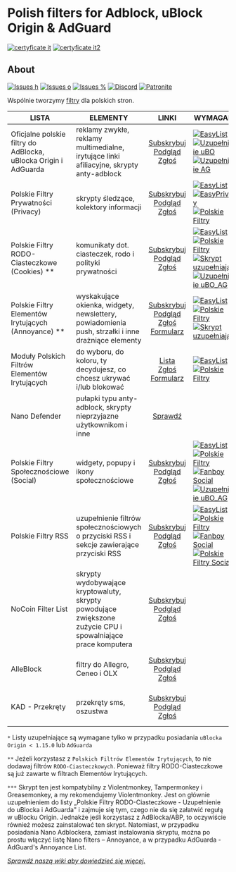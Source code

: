 
# Polish filters for Adblock, uBlock Origin & AdGuard
[![certyficate it](https://www.certyficate.it/wp-content/uploads/2014/05/logo_ciemne-tło-jasne-litery.png)](https://www.certyficate.it)
[![certyficate it2](https://www.certyficate.it/adblock/dotate.jpg)](https://paypal.me/pools/c/87zNJ8OJ3I)

## About

[![Issues h](https://isitmaintained.com/badge/resolution/MajkiIT/polish-ads-filter.svg)](https://github.com/MajkiIT/polish-ads-filter/issues)
[![Issues o](https://img.shields.io/github/issues/MajkiIT/polish-ads-filter.svg?colorB=1caf92)](https://github.com/MajkiIT/polish-ads-filter/issues)
[![Issues %](https://isitmaintained.com/badge/open/MajkiIT/polish-ads-filter.svg)](https://github.com/MajkiIT/polish-ads-filter/issues)
[![Discord](https://img.shields.io/discord/383371243925274626.svg?colorB=7289da&label=Discord%20chat)](https://discord.me/polskiefiltry)
[![Patronite](https://img.shields.io/website-donate-down-green-red/https/patronite.pl/polskiefiltry.svg?label=Patronite&colorB=1caf92)](https://patronite.pl/polskiefiltry)

Wspólnie tworzymy [filtry](https://www.certyficate.it/adblock/) dla polskich stron.

**LISTA** | **ELEMENTY** | **LINKI** | **WYMAGANE** | **ZGODNOŚĆ** |
--- | --- | :---: | --- | :---:
Oficjalne polskie filtry do AdBlocka, uBlocka Origin i AdGuarda | reklamy zwykłe, reklamy multimedialne, irytujące linki afiliacyjne, skrypty anty-adblock | [Subskrybuj][Polskie Filtry Subscribe] </br> [Podgląd](https://raw.githubusercontent.com/MajkiIT/polish-ads-filter/master/polish-adblock-filters/adblock.txt) </br>[Zgłoś](https://github.com/MajkiIT/polish-ads-filter/issues) | [![EasyList][EasyList]](https://easylist.to/easylist/easylist.txt) [![Uzupełnienie uBO][Uzupełnienie uBO]](https://raw.githubusercontent.com/MajkiIT/polish-ads-filter/master/polish-adblock-filters/adblock_ublock.txt) [![Uzupełnienie AG][Uzupełnienie AG]](https://raw.githubusercontent.com/MajkiIT/polish-ads-filter/master/polish-adblock-filters/adblock_adguard.txt) | ![uBO][uBO] ![AG][AG] ![ADB][ADB] ![ABP][ABP] ![NANO][NANO]
Polskie Filtry Prywatności (Privacy) | skrypty śledzące, kolektory informacji | [Subskrybuj][Polskie Filtry Prywatności Subscribe] </br> [Podgląd](https://raw.githubusercontent.com/olegwukr/polish-privacy-filters/master/adblock.txt) </br> [Zgłoś](https://github.com/olegwukr/polish-privacy-filters/issues) | [![EasyList][EasyList]](https://easylist.to/easylist/easylist.txt) [![EasyPrivacy][EasyPrivacy]](https://easylist.to/easylist/easyprivacy.txt) [![Polskie Filtry][Polskie Filtry]](https://raw.githubusercontent.com/MajkiIT/polish-ads-filter/master/polish-adblock-filters/adblock.txt) | ![uBO][uBO] ![AG][AG] ![ADB][ADB] ![ABP][ABP] ![NANO][NANO]
Polskie Filtry RODO-Ciasteczkowe (Cookies) ** | komunikaty dot. ciasteczek, rodo i polityki prywatności | [Subskrybuj][Polskie Filtry RODO-Ciasteczkowe Subscribe] </br> [Podgląd](https://raw.githubusercontent.com/MajkiIT/polish-ads-filter/master/cookies_filters/adblock_cookies.txt) </br> [Zgłoś](https://github.com/MajkiIT/polish-ads-filter/issues) | [![EasyList][EasyList]](https://easylist.to/easylist/easylist.txt) [![Polskie Filtry][Polskie Filtry]](https://raw.githubusercontent.com/MajkiIT/polish-ads-filter/master/polish-adblock-filters/adblock.txt)[![Skrypt uzupełniający][Skrypt uzupełniający]](https://greasyfork.org/pl/scripts/369153-supplement-for-filterlist-polish-gdpr-cookies-filters-supplement-for-ublock-adguard) [![Uzupełnienie uBO_AG][Uzupełnienie uBO_AG]](https://raw.githubusercontent.com/MajkiIT/polish-ads-filter/master/cookies_filters/cookies_uB_AG.txt) | ![uBO][uBO] ![AG][AG] ![ADB][ADB] ![ABP][ABP] ![NANO][NANO]
Polskie Filtry Elementów Irytujących (Annoyance) ** | wyskakujące okienka, widgety, newslettery, powiadomienia push, strzałki i inne drażniące elementy | [Subskrybuj][Polskie Filtry EI Subscribe] </br> [Podgląd](https://raw.githubusercontent.com/PolishFiltersTeam/PolishAnnoyanceFilters/master/PPB.txt) </br> [Zgłoś](https://github.com/PolishFiltersTeam/PolishAnnoyanceFilters/issues) [Formularz](https://polishannoyancefilters.netlify.com/issues) | [![EasyList][EasyList]](https://easylist.to/easylist/easylist.txt) [![Polskie Filtry][Polskie filtry]](https://raw.githubusercontent.com/MajkiIT/polish-ads-filter/master/polish-adblock-filters/adblock.txt) [![Skrypt uzupełniający][Skrypt uzupełniający]](https://greasyfork.org/pl/scripts/369153-supplement-for-filterlist-polish-gdpr-cookies-filters-supplement-for-ublock-adguard)| ![uBO][uBO] ![AG][AG] ![ADB][ADB] ![ABP][ABP] ![NANO][NANO]
Moduły Polskich Filtrów Elementów Irytujących | do wyboru, do koloru, ty decydujesz, co chcesz ukrywać i/lub blokować | [Lista](https://polishannoyancefilters.netlify.com/modules) </br> [Zgłoś](https://github.com/PolishFiltersTeam/PolishAnnoyanceFilters/issues) </br>[Formularz](https://polishannoyancefilters.netlify.com/issues) | [![EasyList][EasyList]](https://easylist.to/easylist/easylist.txt) [![Polskie Filtry][Polskie filtry]](https://raw.githubusercontent.com/MajkiIT/polish-ads-filter/master/polish-adblock-filters/adblock.txt) | ![uBO][uBO] ![AG][AG] ![ADB][ADB] ![ABP][ABP] ![NANO][NANO]
Nano Defender | pułapki typu anty-adblock, skrypty nieprzyjazne użytkownikom i inne | [Sprawdź](https://github.com/MajkiIT/polish-ads-filter/wiki/Jak-zainstalowa%C4%87-Nano-Defender-na-Firefoksie,-Waterfoksie-albo-(Chr)Operze%3F) | | ![uBO][uBO] ![NANO][NANO]
Polskie Filtry Społecznościowe (Social) | widgety, popupy i ikony społecznościowe | [Subskrybuj][Polskie Filtry Społecznościowe Subscribe] </br> [Podgląd](https://raw.githubusercontent.com/MajkiIT/polish-ads-filter/master/adblock_social_filters/adblock_social_list.txt) </br>[Zgłoś](https://github.com/MajkiIT/polish-ads-filter/issues) | [![EasyList][EasyList]](https://easylist.to/easylist/easylist.txt) [![Polskie Filtry][Polskie Filtry]](https://raw.githubusercontent.com/MajkiIT/polish-ads-filter/master/polish-adblock-filters/adblock.txt) [![Fanboy Social][Fanboy Social]](https://easylist-downloads.adblockplus.org/fanboy-social.txt) [![Uzupełnienie uBO_AG][Uzupełnienie uBO_AG]](https://raw.githubusercontent.com/MajkiIT/polish-ads-filter/master/adblock_social_filters/social_filters_uB_AG.txt) | ![uBO][uBO] ![AG][AG] ![ADB][ADB] ![ABP][ABP] ![NANO][NANO]
Polskie Filtry RSS | uzupełnienie filtrów społecznościowych o przyciski RSS i sekcje zawierające przyciski RSS | [Subskrybuj][Polskie Filtry RSS Subscribe] </br> [Podgląd](https://raw.githubusercontent.com/PolishFiltersTeam/PolishRSSFilters/master/polish_rss_filters.txt)  </br> [Zgłoś](https://github.com/PolishFiltersTeam/PolishRSSFilters/issues) | [![EasyList][EasyList]](https://easylist.to/easylist/easylist.txt) [![Polskie Filtry][Polskie Filtry]](https://raw.githubusercontent.com/MajkiIT/polish-ads-filter/master/polish-adblock-filters/adblock.txt) [![Fanboy Social][Fanboy Social]](https://easylist-downloads.adblockplus.org/fanboy-social.txt) [![Polskie Filtry Social][Polskie Filtry Social]](https://raw.githubusercontent.com/MajkiIT/polish-ads-filter/master/adblock_social_filters/adblock_social_list.txt) | ![uBO][uBO] ![AG][AG] ![ADB][ADB] ![ABP][ABP] ![NANO][NANO]
NoCoin Filter List | skrypty wydobywające kryptowaluty, skrypty powodujące zwiększone zużycie CPU i spowalniające prace komputera | [Subskrybuj][NoCoin Filter List Subscribe] </br>[Podgląd](https://raw.githubusercontent.com/hoshsadiq/adblock-nocoin-list/master/nocoin.txt) </br> [Zgłoś](https://github.com/hoshsadiq/adblock-nocoin-list/issues) | | ![uBO][uBO] ![AG][AG] ![ADB][ADB] ![ABP][ABP] ![NANO][NANO]
AlleBlock | filtry do Allegro, Ceneo i OLX | [Subskrybuj][AlleBlock Subscribe] </br> [Podgląd](https://alleblock.pl/alleblock/alleblock.txt) </br> [Zgłoś](https://github.com/maciejtarmas/AlleBlock/issues) | | ![uBO][uBO] ![AG][AG] ![ADB][ADB] ![ABP][ABP] ![NANO][NANO]
KAD - Przekręty | przekręty sms, oszustwa | [Subskrybuj][KAD - Przekręty Subscribe] </br>[Podgląd](https://raw.githubusercontent.com/azet12/KAD/master/KAD.txt) </br> [Zgłoś](https://github.com/azet12/KADhosts/issues) | | ![uBO][uBO] ![AG][AG] ![ADB][ADB] ![ABP][ABP] ![NANO][NANO]

`*`  Listy uzupełniające są wymagane tylko w przypadku posiadania `uBlocka Origin < 1.15.0` lub `AdGuarda`

`**` Jeżeli korzystasz z `Polskich Filtrów Elementów Irytujących`, to nie dodawaj filtrów `RODO-Ciasteczkowych`. Ponieważ filtry RODO-Ciasteczkowe są już zawarte w filtrach Elementów Irytujących.

`***` Skrypt ten jest kompatybilny z Violentmonkey, Tampermonkey i Greasemonkey, a my rekomendujemy Violentmonkey. Jest on głównie uzupełnieniem do listy „Polskie Filtry RODO-Ciasteczkowe - Uzupełnienie do uBlocka i AdGuarda" i zajmuje się tym, czego nie da się załatwić regułą w uBlocku Origin. Jednakże jeśli korzystasz z AdBlocka/ABP, to oczywiście również możesz zainstalować ten skrypt. Natomiast, w przypadku posiadania Nano Adblockera, zamiast instalowania skryptu, można po prostu włączyć listę Nano filters – Annoyance, a w przypadku AdGuarda - AdGuard's Annoyance List.

[*Sprawdź naszą wiki aby dowiedzieć się więcej.*](https://github.com/MajkiIT/polish-ads-filter/wiki)

[Polskie Filtry Subscribe]: https://subscribe.adblockplus.org/?location=https://raw.githubusercontent.com/MajkiIT/polish-ads-filter/master/polish-adblock-filters/adblock.txt&title=Official%20Polish%20filters%20for%20AdBlock,%20uBlock%20Origin%20and%20AdGuard
[Polskie Filtry Prywatności Subscribe]: https://subscribe.adblockplus.org/?location=https://raw.githubusercontent.com/olegwukr/polish-privacy-filters/master/adblock.txt&title=Polskie%20Filtry%20Prywatności
[Polskie Filtry RODO-Ciasteczkowe Subscribe]: https://subscribe.adblockplus.org/?location=https://raw.githubusercontent.com/MajkiIT/polish-ads-filter/master/cookies_filters/adblock_cookies.txt&title=Polskie%20Filtry%20RODO-Ciasteczkowe
[Polskie Filtry EI Subscribe]: https://subscribe.adblockplus.org/?location=https://raw.githubusercontent.com/PolishFiltersTeam/PolishAnnoyanceFilters/master/PPB.txt&title=Polskie%20Filtry%20Elementów%20Irytujących
[Polskie Filtry Społecznościowe Subscribe]: https://subscribe.adblockplus.org/?location=https://raw.githubusercontent.com/MajkiIT/polish-ads-filter/master/adblock_social_filters/adblock_social_list.txt&title=Polskie%20Filtry%20Społecznościowe
[Polskie Filtry RSS Subscribe]: https://subscribe.adblockplus.org/?location=https://raw.githubusercontent.com/PolishFiltersTeam/PolishRSSFilters/master/polish_rss_filters.txt&title=Polskie%20Filtry%20RSS
[NoCoin Filter List Subscribe]: https://subscribe.adblockplus.org/?location=https://raw.githubusercontent.com/hoshsadiq/adblock-nocoin-list/master/nocoin.txt&title=NoCoin%20Filter%20List
[AlleBlock Subscribe]: https://subscribe.adblockplus.org/?location=https://alleblock.pl/alleblock/alleblock.txt&title=AlleBlock
[KAD - Przekręty Subscribe]: https://subscribe.adblockplus.org/?location=https://raw.githubusercontent.com/azet12/KAD/master/KAD.txt&title=KAD%20-%20Przekręty

[EasyList]: https://img.shields.io/badge/INT-EasyList-brightgreen.svg
[EasyPrivacy]: https://img.shields.io/badge/INT-EasyPrivacy-green.svg
[Polskie filtry]: https://img.shields.io/badge/POL-Polskie%20Filtry-red.svg
[Uzupełnienie uBO]: https://img.shields.io/badge/POL-Uzupełnienie%20do%20uB%20*-yellowgreen.svg
[Uzupełnienie AG]: https://img.shields.io/badge/POL-Uzupełnienie%20do%20AG%20*-yellowgreen.svg
[Uzupełnienie uBO_AG]: https://img.shields.io/badge/POL-Uzupełnienie%20do%20uB%20i%20AG%20*-yellowgreen.svg
[Skrypt uzupełniający]: https://img.shields.io/badge/POL-Skrypt%20uzupełniający%20***-blue.svg
[Polskie Filtry Cookies]: https://img.shields.io/badge/POL-Polskie%20Filtry%20Cookies-orange.svg
[Fanboy Social]: https://img.shields.io/badge/INT-Fanboy%20Social-blue.svg
[Polskie Filtry Social]: https://img.shields.io/badge/POL-Polskie%20Filtry%20Social-0066FF.svg
[Polskie Filtry Elementów Irytujących]: https://img.shields.io/badge/POL-Polskie%20Filtry%20Annoyance-yellow.svg

[uBO]: https://www.certyficate.it/adblock/ublock.png
[AG]: https://www.certyficate.it/adblock/adguard_new.png
[ADB]: https://www.certyficate.it/adblock/adblock.png
[ABP]: https://www.certyficate.it/adblock/adblock_plus.png
[NANO]: https://www.certyficate.it/adblock/nano.png
